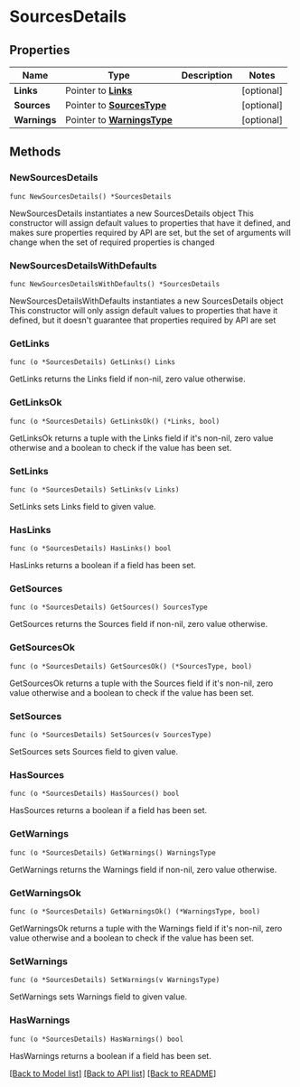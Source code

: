 # SourcesDetails

## Properties

Name | Type | Description | Notes
------------ | ------------- | ------------- | -------------
**Links** | Pointer to [**Links**](Links.md) |  | [optional] 
**Sources** | Pointer to [**SourcesType**](SourcesType.md) |  | [optional] 
**Warnings** | Pointer to [**WarningsType**](WarningsType.md) |  | [optional] 

## Methods

### NewSourcesDetails

`func NewSourcesDetails() *SourcesDetails`

NewSourcesDetails instantiates a new SourcesDetails object
This constructor will assign default values to properties that have it defined,
and makes sure properties required by API are set, but the set of arguments
will change when the set of required properties is changed

### NewSourcesDetailsWithDefaults

`func NewSourcesDetailsWithDefaults() *SourcesDetails`

NewSourcesDetailsWithDefaults instantiates a new SourcesDetails object
This constructor will only assign default values to properties that have it defined,
but it doesn't guarantee that properties required by API are set

### GetLinks

`func (o *SourcesDetails) GetLinks() Links`

GetLinks returns the Links field if non-nil, zero value otherwise.

### GetLinksOk

`func (o *SourcesDetails) GetLinksOk() (*Links, bool)`

GetLinksOk returns a tuple with the Links field if it's non-nil, zero value otherwise
and a boolean to check if the value has been set.

### SetLinks

`func (o *SourcesDetails) SetLinks(v Links)`

SetLinks sets Links field to given value.

### HasLinks

`func (o *SourcesDetails) HasLinks() bool`

HasLinks returns a boolean if a field has been set.

### GetSources

`func (o *SourcesDetails) GetSources() SourcesType`

GetSources returns the Sources field if non-nil, zero value otherwise.

### GetSourcesOk

`func (o *SourcesDetails) GetSourcesOk() (*SourcesType, bool)`

GetSourcesOk returns a tuple with the Sources field if it's non-nil, zero value otherwise
and a boolean to check if the value has been set.

### SetSources

`func (o *SourcesDetails) SetSources(v SourcesType)`

SetSources sets Sources field to given value.

### HasSources

`func (o *SourcesDetails) HasSources() bool`

HasSources returns a boolean if a field has been set.

### GetWarnings

`func (o *SourcesDetails) GetWarnings() WarningsType`

GetWarnings returns the Warnings field if non-nil, zero value otherwise.

### GetWarningsOk

`func (o *SourcesDetails) GetWarningsOk() (*WarningsType, bool)`

GetWarningsOk returns a tuple with the Warnings field if it's non-nil, zero value otherwise
and a boolean to check if the value has been set.

### SetWarnings

`func (o *SourcesDetails) SetWarnings(v WarningsType)`

SetWarnings sets Warnings field to given value.

### HasWarnings

`func (o *SourcesDetails) HasWarnings() bool`

HasWarnings returns a boolean if a field has been set.


[[Back to Model list]](../README.md#documentation-for-models) [[Back to API list]](../README.md#documentation-for-api-endpoints) [[Back to README]](../README.md)


